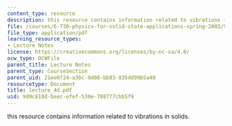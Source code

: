 ```yaml
---
content_type: resource
description: this resource contains information related to vibrations in solids.
file: /courses/6-730-physics-for-solid-state-applications-spring-2003/9d9c810dbeecefef530e788777cbb5f9_lecture_4d.pdf
file_type: application/pdf
learning_resource_types:
- Lecture Notes
license: https://creativecommons.org/licenses/by-nc-sa/4.0/
ocw_type: OCWFile
parent_title: Lecture Notes
parent_type: CourseSection
parent_uid: 21ee0f24-a3bc-9d08-bb83-835dd99b5a48
resourcetype: Document
title: lecture_4d.pdf
uid: 9d9c810d-beec-efef-530e-788777cbb5f9
---
```

this resource contains information related to vibrations in solids.